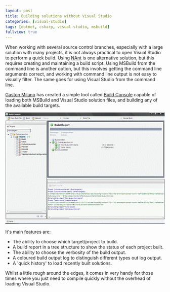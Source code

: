 ```yaml
---
layout: post
title: Building solutions without Visual Studio
categories: [visual-studio]
tags: [dotnet, csharp, visual-studio, msbuild]
fullview: true
---
```


When working with several source control branches, especially with a large solution with many projects, it is not always practical to open Visual Studio to perform a quick build. Using [NAnt](http://nant.sourceforge.net) is one alternative solution, but this requires creating and maintaining a build script. Using MSBuild from the command line is another option, but this involves getting the command line arguments correct, and working with command line output is not easy to visually filter. The same goes for using Visual Studio from the command line.

[Gaston Milano](http://weblogs.asp.net/gmilano/default.aspx) has created a simple tool called [Build Console](http://weblogs.asp.net/gmilano/archive/2007/04/16/a-better-way-to-show-your-build-output-buildconsole-net.aspx) capable of loading both MSBuild and Visual Studio solution files, and building any of the available build targets.

[![Build console][1]][1]

It's main features are:

- The ability to choose which target/project to build.
- A build report in a tree structure to show the status of each project built.
- The ability to choose the verbosity of the build output.
- A coloured build output log to distinguish different types out log output.
- A 'quick history' to load recently built solutions.

Whilst a little rough around the edges, it comes in very handy for those times where you just need to compile quickly without the overhead of loading Visual Studio.

  [1]: /assets/media/images/2007/10/buildconsole.gif
